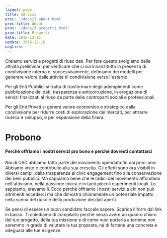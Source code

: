 ```yaml
---
layout: page
title: Servizi
prec: '/docs/1_about.html'
prec-title: About
prox: '/docs/3_progetti.html'
prox-title: Progetti
date: 2016-12-15
update: 2016-12-16
english:
---
```


Creiamo servizi e progetti di riuso dati. Per fare questo svolgiamo delle attività preliminari per verificare che ci sia innanzitutto la presenza di condivisione interna e, successivamente, definiamo dei modelli per generare valore dalle attività di condivisione verso l'esterno.

Per gli Enti Pubblici si tratta di trasformare degli adempimenti come pubblicazione dei dati, trasparenza e anticorruzione, in erogazione di servizi finalizzati al riuso da parte delle controparti sociali e professionali.

Per gli Enti Privati si genera valore economico e strategico dalla condivisione per ridurre costi di esplorazione dei mercati, per attrarre ricerca e sviluppo, e per espansione della filiera.

<h1 id="probono">Probono</h1>
<h4>Perchè offriamo i nostri servizi pro bono e perchè dovresti contattarci</h4>

Noi di OSD abbiamo fatto parte del movimento opendata fin dai primi anni. Abbiamo visto e contribuito alla sua crescita. Gli effetti sono ora visibili in diversi campi; dalla trasparenza al civic engagement fino alla conservazione dei beni pubblici. Ma sappiamo bene che le radici del movimento affondano nell'attivismo, nella passione civica e in tanti piccoli esperimenti locali. Lo sappiamo, eravamo lì. Ecco perchè offriamo i nostri servizi a chi non può altrimenti accederci ma che dimostra chiaramente un potenziale impatto nella scena del riuso e della produzione dei dati aperti.

Se pensi di essere un buon candidato faccelo sapere. Scarica il form dal link in basso. Ti chiediamo di compilarlo perchè senza avere un quadro chiaro del tuo progetto, della tua missione e di come vuoi portarla a termine non saremmo in grado di valutare la tua proposta, nè di fartene una concreta e adeguata alle tue esigenze.
